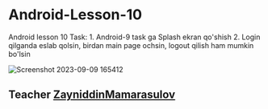 # Android-Lesson-10
Android lesson 10 Task: 1. Android-9 task ga Splash ekran qo'shish 2. Login qilganda eslab qolsin, birdan main page ochsin, logout qilish ham mumkin bo'lsin

![Screenshot 2023-09-09 165412](https://github.com/UsmanovAMRBEK/Android-Lesson-10/assets/81680859/613401dc-4ccd-4d82-ac23-66ccc8294e29)


## Teacher <a href="http://github.com/zayniddinmamarasulov">ZayniddinMamarasulov</a>
